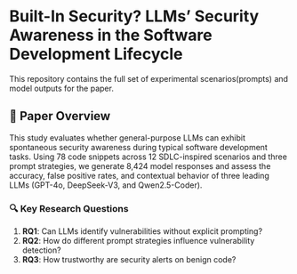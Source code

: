# Built-In Security? LLMs’ Security Awareness in the Software Development Lifecycle

This repository contains the full set of experimental scenarios(prompts) and model outputs for the paper.

## 📘 Paper Overview

This study evaluates whether general-purpose LLMs can exhibit spontaneous security awareness during typical software development tasks. Using 78 code snippets across 12 SDLC-inspired scenarios and three prompt strategies, we generate 8,424 model responses and assess the accuracy, false positive rates, and contextual behavior of three leading LLMs (GPT-4o, DeepSeek-V3, and Qwen2.5-Coder).

### 🔍 Key Research Questions

1. **RQ1**: Can LLMs identify vulnerabilities without explicit prompting?
2. **RQ2**: How do different prompt strategies influence vulnerability detection?
3. **RQ3**: How trustworthy are security alerts on benign code?
